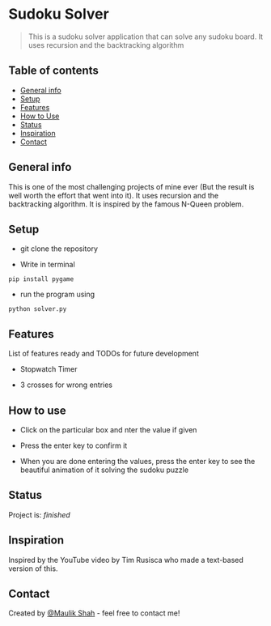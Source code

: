 # Sudoku Solver

> This is a sudoku solver application that can solve any sudoku board. It uses recursion and the backtracking algorithm

## Table of contents

* [General info](#general-info)
* [Setup](#setup)
* [Features](#features)
* [How to Use](#how-to-use)
* [Status](#status)
* [Inspiration](#inspiration)
* [Contact](#contact)

## General info

This is one of the most challenging projects of mine ever (But the result is well worth the effort that went into it). It uses recursion and the backtracking algorithm. It is inspired by the famous N-Queen problem.

## Setup

* git clone the repository

* Write in terminal

```
pip install pygame
```

* run the program using

```
python solver.py
```

## Features

List of features ready and TODOs for future development

* Stopwatch Timer

* 3 crosses for wrong entries

## How to use

* Click on the particular box and nter the value if given

* Press the enter key to confirm it

* When you are done entering the values, press the enter key to see the beautiful animation of it solving the sudoku puzzle

## Status

Project is:  *finished*

## Inspiration

Inspired by the YouTube video by Tim Rusisca who made a text-based version of this.

## Contact

Created by [@Maulik Shah](https://www.github.com/IAmMaulik) - feel free to contact me!
